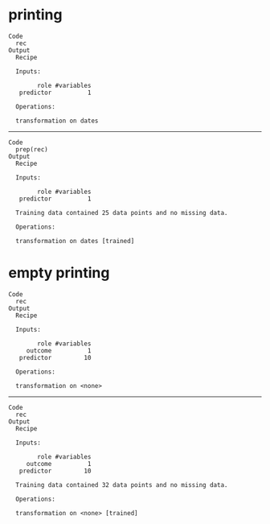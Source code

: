 # printing

    Code
      rec
    Output
      Recipe
      
      Inputs:
      
            role #variables
       predictor          1
      
      Operations:
      
      transformation on dates

---

    Code
      prep(rec)
    Output
      Recipe
      
      Inputs:
      
            role #variables
       predictor          1
      
      Training data contained 25 data points and no missing data.
      
      Operations:
      
      transformation on dates [trained]

# empty printing

    Code
      rec
    Output
      Recipe
      
      Inputs:
      
            role #variables
         outcome          1
       predictor         10
      
      Operations:
      
      transformation on <none>

---

    Code
      rec
    Output
      Recipe
      
      Inputs:
      
            role #variables
         outcome          1
       predictor         10
      
      Training data contained 32 data points and no missing data.
      
      Operations:
      
      transformation on <none> [trained]

